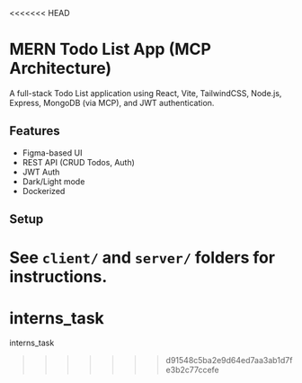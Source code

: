 <<<<<<< HEAD
# MERN Todo List App (MCP Architecture)

A full-stack Todo List application using React, Vite, TailwindCSS, Node.js, Express, MongoDB (via MCP), and JWT authentication.

## Features
- Figma-based UI
- REST API (CRUD Todos, Auth)
- JWT Auth
- Dark/Light mode
- Dockerized

## Setup
See `client/` and `server/` folders for instructions.
=======
# interns_task
interns_task
>>>>>>> d91548c5ba2e9d64ed7aa3ab1d7fe3b2c77ccefe
